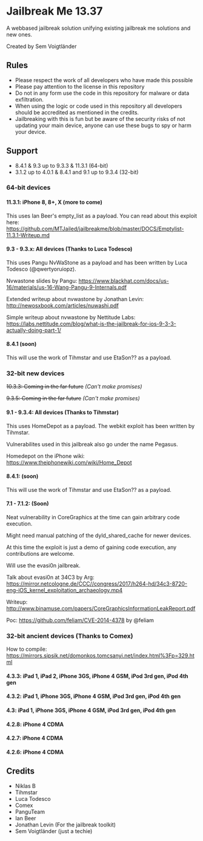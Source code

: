 # Jailbreak Me 13.37
A webbased jailbreak solution unifying existing jailbreak me solutions and new ones.

Created by Sem Voigtländer

## Rules
- Please respect the work of all developers who have made this possible
- Please pay attention to the license in this repository
- Do not in any form use the code in this repository for malware or data exfiltration.
- When using the logic or code used in this repository all developers should be accredited as mentioned in the credits.
- Jailbreaking with this is fun but be aware of the security risks of not updating your main device, anyone can use these bugs to spy or harm your device.

## Support

- 8.4.1 & 9.3 up to 9.3.3 & 11.3.1 (64-bit)
- 3.1.2 up to 4.0.1 & 8.4.1 and 9.1 up to 9.3.4 (32-bit)

### 64-bit devices
#### 11.3.1: iPhone 8, 8+, X (more to come)
This uses Ian Beer's empty_list as a payload.
You can read about this exploit here: https://github.com/MTJailed/jailbreakme/blob/master/DOCS/Emptylist-11.3.1-Writeup.md

#### 9.3 - 9.3.x: All devices (Thanks to Luca Todesco)
This uses Pangu NvWaStone as a payload and has been written by Luca Todesco (@qwertyoruiopz).

Nvwastone slides by Pangu: https://www.blackhat.com/docs/us-16/materials/us-16-Wang-Pangu-9-Internals.pdf

Extended writeup about nvwastone by Jonathan Levin: http://newosxbook.com/articles/nuwashi.pdf

Simple writeup about nvwastone by Nettitude Labs: https://labs.nettitude.com/blog/what-is-the-jailbreak-for-ios-9-3-3-actually-doing-part-1/

#### 8.4.1 (soon)
This will use the work of Tihmstar and use EtaSon?? as a payload.

### 32-bit new devices
~~10.3.3: Coming in the far future~~ *(Can't make promises)*

~~9.3.5: Coming in the far future~~ *(Can't make promises)*

#### 9.1 - 9.3.4: All devices (Thanks to Tihmstar)
This uses HomeDepot as a payload. The webkit exploit has been written by Tihmstar.

Vulnerabilites used in this jailbreak also go under the name Pegasus.

Homedepot on the iPhone wiki: https://www.theiphonewiki.com/wiki/Home_Depot

#### 8.4.1: (soon)
This will use the work of Tihmstar and use EtaSon?? as a payload.

#### 7.1 - 7.1.2: (Soon)
Neat vulnerability in CoreGraphics at the time can gain arbitrary code execution.

Might need manual patching of the dyld_shared_cache for newer devices.

At this time the exploit is just a demo of gaining code execution, any contributions are welcome.

Will use the evasi0n jailbreak.

Talk about evasi0n at 34C3 by Arg: https://mirror.netcologne.de/CCC//congress/2017/h264-hd/34c3-8720-eng-iOS_kernel_exploitation_archaeology.mp4

Writeup: http://www.binamuse.com/papers/CoreGraphicsInformationLeakReport.pdf

Poc: https://github.com/feliam/CVE-2014-4378 by @feliam

### 32-bit ancient devices (Thanks to Comex)

How to compile: https://mirrors.sipsik.net/domonkos.tomcsanyi.net/index.html%3Fp=329.html

#### 4.3.3: iPad 1, iPad 2, iPhone 3GS, iPhone 4 GSM, iPod 3rd gen, iPod 4th gen

#### 4.3.2: iPad 1, iPhone 3GS, iPhone 4 GSM, iPod 3rd gen, iPod 4th gen

#### 4.3: iPad 1, iPhone 3GS, iPhone 4 GSM, iPod 3rd gen, iPod 4th gen

#### 4.2.8: iPhone 4 CDMA

#### 4.2.7: iPhone 4 CDMA

#### 4.2.6: iPhone 4 CDMA


## Credits
- Niklas B
- Tihmstar
- Luca Todesco
- Comex
- PanguTeam
- Ian Beer
- Jonathan Levin (For the jailbreak toolkit)
- Sem Voigtländer (just a techie)
